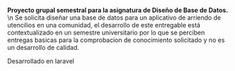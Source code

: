 **Proyecto grupal semestral para la asignatura de Diseño de Base de Datos.** \n
    Se solicita diseñar una base de datos para un aplicativo de arriendo de utencilios en una comunidad,
el desarrollo de este entregable está contextualizado en un semestre universitario por lo que se perciben 
entregas basicas para la comprobacion de conocimiento solicitado y no es un desarrollo de calidad.

Desarrollado en laravel

